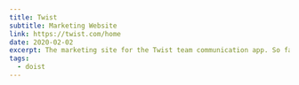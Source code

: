 ```yaml
---
title: Twist
subtitle: Marketing Website
link: https://twist.com/home
date: 2020-02-02
excerpt: The marketing site for the Twist team communication app. So far I've only been able to redesign the homepage, which will be further updated soon with new illustrations that more closely match the illustration style used by Todoist.
tags:
  - doist
---
```

